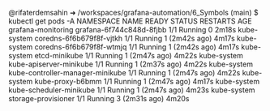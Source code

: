 @rifaterdemsahin ➜ /workspaces/grafana-automation/6_Symbols (main) $ kubectl get pods -A
NAMESPACE            NAME                               READY   STATUS    RESTARTS        AGE
grafana-monitoring   grafana-6f744c848d-8fjbb           1/1     Running   0               2m18s
kube-system          coredns-6f6b679f8f-vjtkh           1/1     Running   1 (2m42s ago)   4m17s
kube-system          coredns-6f6b679f8f-wtmjq           1/1     Running   1 (2m42s ago)   4m17s
kube-system          etcd-minikube                      1/1     Running   1 (2m47s ago)   4m22s
kube-system          kube-apiserver-minikube            1/1     Running   1 (2m37s ago)   4m22s
kube-system          kube-controller-manager-minikube   1/1     Running   1 (2m47s ago)   4m22s
kube-system          kube-proxy-b6bmm                   1/1     Running   1 (2m47s ago)   4m17s
kube-system          kube-scheduler-minikube            1/1     Running   1 (2m47s ago)   4m23s
kube-system          storage-provisioner                1/1     Running   3 (2m31s ago)   4m20s